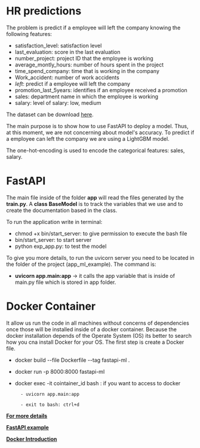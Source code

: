 # HR predictions


The problem is predict if a employee will left the company knowing the following
features:
- satisfaction_level: satisfaction level
- last_evaluation: score in the last evaluation 
- number_project: project ID that the employee is working
- average_montly_hours: number of hours spent in the project 
- time_spend_company: time that is working in the company 
- Work_accident: number of work accidents
- *left*: predict if a employee will left the company
- promotion_last_5years: identifies if an employee received a promotion 
- sales: department name in which the employee is working
- salary: level of salary: low, medium

The dataset can be download [here](https://www.kaggle.com/jacksonchou/hr-data-for-analytics).


The main purpose is to show how to use FastAPI to deploy a model. Thus, at this moment, we are not
concerning about model's accuracy. To predict if a employee can left the company
we are using a LightGBM model.

The one-hot-encoding is used to encode the categorical features: sales, salary.


# FastAPI

The main file inside of the folder **app** will read the files generated
by the **train.py**. A **class BaseModel** is to track the variables that we use
and to create the documentation based in the class. 


To run the application write in terminal:
- chmod +x bin/start_server: to give permission to execute the bash file
- bin/start_server: to start server
- python exp_app.py: to test the model

To give you more details, to run the uvicorn server you need to be located
in the folder of the project (app_ml_example). The command is: 

- **uvicorn app.main:app** -> it calls the app variable that is inside of main.py file which is
stored in app folder.


# Docker Container

It allow us run the code in all machines without concerns of dependencies once
those will be installed inside of a docker container. Because the docker installation
depends of the Operate System (OS) its better to search how you cna install Docker for
your OS. The first step is create a Docker file.



- docker build --file Dockerfile --tag fastapi-ml .
- docker run -p 8000:8000 fastapi-ml
- docker exec -it cointainer_id bash : if you want to access to docker
        
        - uvicorn app.main:app
        
        - exit to bash: ctrl+d




**[For more details](https://towardsdatascience.com/how-to-deploy-a-machine-learning-model-dc51200fe8cf)**

**[FastAPI example](https://github.com/cosmic-cortex/fastAPI-ML-quickstart)**

**[Docker Introduction](https://blog.boltops.com/2018/04/19/docker-introduction-tutorial)** 
